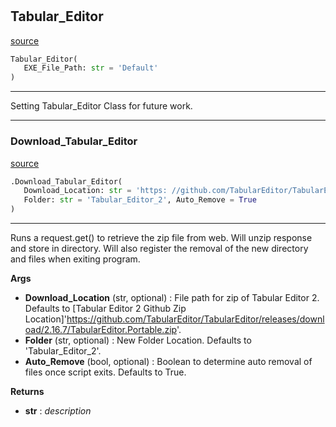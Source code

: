 #


## Tabular_Editor
[source](https://github.com/Curts0/PyTabular\blob\master\pytabular/tabular_editor.py\#L38)
```python 
Tabular_Editor(
   EXE_File_Path: str = 'Default'
)
```


---
Setting Tabular_Editor Class for future work.


----


### Download_Tabular_Editor
[source](https://github.com/Curts0/PyTabular\blob\master\pytabular/tabular_editor.py\#L8)
```python
.Download_Tabular_Editor(
   Download_Location: str = 'https: //github.com/TabularEditor/TabularEditor/releases/download/2.16.7/TabularEditor.Portable.zip',
   Folder: str = 'Tabular_Editor_2', Auto_Remove = True
)
```

---
Runs a request.get() to retrieve the zip file from web. Will unzip response and store in directory. Will also register the removal of the new directory and files when exiting program.


**Args**

* **Download_Location** (str, optional) : File path for zip of Tabular Editor 2. Defaults to [Tabular Editor 2 Github Zip Location]'https://github.com/TabularEditor/TabularEditor/releases/download/2.16.7/TabularEditor.Portable.zip'.
* **Folder** (str, optional) : New Folder Location. Defaults to 'Tabular_Editor_2'.
* **Auto_Remove** (bool, optional) : Boolean to determine auto removal of files once script exits. Defaults to True.


**Returns**

* **str**  : _description_

